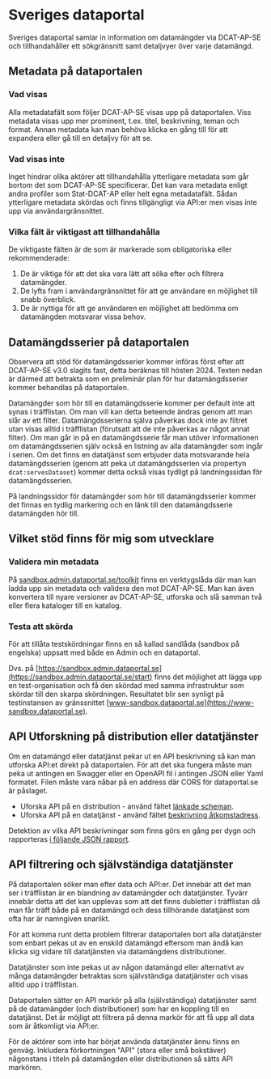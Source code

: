 # Sveriges dataportal

Sveriges dataportal samlar in information om datamängder via DCAT-AP-SE och tillhandahåller ett sökgränsnitt samt detaljvyer över varje datamängd.

## Metadata på dataportalen
### Vad visas
Alla metadatafält som följer DCAT-AP-SE visas upp på dataportalen. Viss metadata visas upp mer prominent, t.ex. titel, beskrivning, teman och format. Annan metadata kan man behöva klicka en gång till för att expandera eller gå till en detaljvy för att se.

### Vad visas inte
Inget hindrar olika aktörer att tillhandahålla ytterligare metadata som går bortom det som DCAT-AP-SE specificerar. Det kan vara metadata enligt andra profiler som Stat-DCAT-AP eller helt egna metadatafält.
Sådan ytterligare metadata skördas och finns tillgängligt via API:er men visas inte upp via användargränsnittet.

### Vilka fält är viktigast att tillhandahålla
De viktigaste fälten är de som är markerade som obligatoriska eller rekommenderade:

1. De är viktiga för att det ska vara lätt att söka efter och filtrera datamängder.
2. De lyfts fram i användargränsnittet för att ge användare en möjlighet till snabb överblick.
3. De är nyttiga för att ge användaren en möjlighet att bedömma om datamängden motsvarar vissa behov.

## Datamängdsserier på dataportalen
Observera att stöd för datamängdsserier kommer införas först efter att DCAT-AP-SE v3.0 slagits fast, detta beräknas till hösten 2024. Texten nedan är därmed att betrakta som en preliminär plan för hur datamängdsserier kommer behandlas på dataportalen.

Datamängder som hör till en datamängdsserie kommer per default inte att synas i träfflistan. Om man vill kan detta beteende ändras genom att man slår av ett filter. Datamängdsserierna själva påverkas dock inte av filtret utan visas alltid i träfflistan (förutsatt att de inte påverkas av något annat filter).
Om man går in på en datamängdsserie får man utöver informationen om datamängdsserien själv också en listning av alla datamängder som ingår i serien. Om det finns en datatjänst som erbjuder data motsvarande hela datamängdsserien (genom att peka ut datamängdsserien via propertyn `dcat:servesDataset`) kommer detta också visas tydligt på landningssidan för datamängdsserien.

På landningssidor för datamängder som hör till datamängdsserier kommer det finnas en tydlig markering och en länk till den datamängdsserie datamängden hör till.

## Vilket stöd finns för mig som utvecklare

### Validera min metadata
På [sandbox.admin.dataportal.se/toolkit](https://sandbox.admin.dataportal.se/toolkit/catalog) finns en verktygslåda där man kan ladda upp sin metadata och validera den mot DCAT-AP-SE. Man kan även konvertera till nyare versioner av DCAT-AP-SE, utforska och slå samman två eller flera kataloger till en katalog.

### Testa att skörda
För att tillåta testskördningar finns en så kallad sandlåda (sandbox på engelska) uppsatt med både en Admin och en dataportal.

Dvs. på [https://sandbox.admin.dataportal.se](https://sandbox.admin.dataportal.se/start) finns det möjlighet att lägga upp en test-organisation och få den skördad med samma infrastruktur som skördar till den skarpa skördningen. Resultatet blir sen synligt på testinstansen av gränssnittet [www-sandbox.dataportal.se](https://www-sandbox.dataportal.se). 

## API Utforskning på distribution eller datatjänster
Om en datamängd eller datatjänst pekar ut en API beskrivning så kan man utforska API:et direkt på dataportalen. För att det ska fungera måste man peka ut antingen en Swagger eller en OpenAPI fil i antingen JSON eller Yaml formatet. Filen måste vara nåbar på en address där CORS för dataportal.se är påslaget.

* Uforska API på en distribution - använd fältet [länkade scheman](https://docs.dataportal.se/dcat/sv/#dcat_Distribution-dcterms_conformsTo).
* Uforska API på en datatjänst - använd fältet [beskrivning åtkomstadress](https://docs.dataportal.se/dcat/sv/#dcat_DataService-dcat_endpointDescription).

Detektion av vilka API beskrivningar som finns görs en gång per dygn och rapporteras [i följande JSON rapport](https://admin.dataportal.se/detectedapis.json).

## API filtrering och självständiga datatjänster
På dataportalen söker man efter data och API:er. Det innebär att det man ser i träfflistan är en blandning av datamängder och datatjänster. Tyvärr innebär detta att det kan upplevas som att det finns dubletter i träfflistan då man får träff både på en datamängd och dess tillhörande datatjänst som ofta har är namngiven snarlikt.

För att komma runt detta problem filtrerar dataportalen bort alla datatjänster som enbart pekas ut av en enskild datamängd eftersom man ändå kan klicka sig vidare till datatjänsten via datamängdens distributioner.

Datatjänster som inte pekas ut av någon datamängd eller alternativt av många datamängder betraktas som självständiga datatjänster och visas alltid upp i träfflistan.

Dataportalen sätter en API markör på alla (självständiga) datatjänster samt på de datamängder (och distributioner) som har en koppling till en datatjänst. Det är möjligt att filtrera på denna markör för att få upp all data som är åtkomligt via API:er.

För de aktörer som inte har börjat använda datatjänster ännu finns en genväg. Inkludera förkortningen "API" (stora eller små bokstäver) någonstans i titeln på datamängden eller distributionen så sätts API markören.